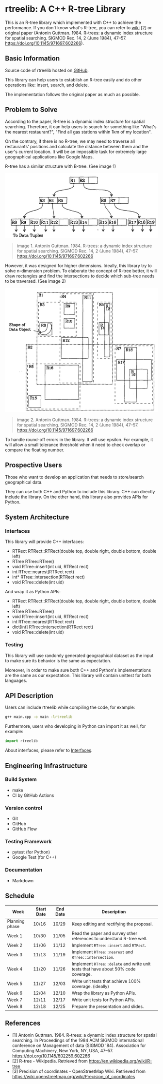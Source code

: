 # rtreelib: A C++ R-tree Library

This is an R-tree library which implemented with C++ to achieve the performance.
If you don't know what's R-tree, you can refer to
[wiki](https://en.wikipedia.org/wiki/R-tree) [2] or original paper (Antonin
Guttman. 1984. R-trees: a dynamic index structure for spatial searching. SIGMOD
Rec. 14, 2 (June 1984), 47–57. <https://doi.org/10.1145/971697.602266>).

## Basic Information

Source code of rtreelib hosted on
[GitHub](https://github.com/ShangHungWan/rtreelib).

This library can help users to establish an R-tree easily and do other
operations like: insert, search, and delete.

The implementation follows the original paper as much as possible.

## Problem to Solve

According to the paper, R-tree is a dynamic index structure for spatial
searching. Therefore, it can help users to search for something like "What's the
nearest restaurant?", "Find all gas stations within 1km of my location".

On the contrary, if there is no R-tree, we may need to traverse all restaurants'
positions and calculate the distance between them and the user's current
location. It will be an impossible task for extremely large geographical
applications like Google Maps.

R-tree has a similar structure with B-tree. (See image 1)

![image 1: R-tree structure](rtree-1.png)

> image 1. Antonin Guttman. 1984. R-trees: a dynamic index structure for spatial
> searching. SIGMOD Rec. 14, 2 (June 1984), 47–57.
> <https://doi.org/10.1145/971697.602266>

However, it was designed for higher dimensions. Ideally, this library try to
solve n-dimension problem. To elaborate the concept of R-tree better, it will
draw rectangles and find the intersections to decide which sub-tree needs to be
traversed. (See image 2)

![image 2: rectangles of R-tree](rtree-2.png)

> image 2. Antonin Guttman. 1984. R-trees: a dynamic index structure for spatial
> searching. SIGMOD Rec. 14, 2 (June 1984), 47–57.
> <https://doi.org/10.1145/971697.602266>

To handle round-off errors in the library. It will use epsilon. For example, it
will allow a small tolerance threshold when it need to check overlap or compare
the floating number.

## Prospective Users

Those who want to develop an application that needs to store/search geographical
data.

They can use both C++ and Python to include this library. C++ can directly
include the library. On the other hand, this library also provides APIs for
Python.

## System Architecture

### Interfaces

This library will provide C++ interfaces:

-   RTRect RTRect::RTRect(double top, double right, double bottom, double left)
-   RTree RTree::RTree()
-   void RTree::insert(int uid, RTRect rect)
-   int RTree::nearest(RTRect rect)
-   int\* RTree::intersection(RTRect rect)
-   void RTree::delete(int uid)

And wrap it as Python APIs:

-   RTRect RTRect::RTRect(double top, double right, double bottom, double left)
-   RTree RTree::RTree()
-   void RTree::insert(int uid, RTRect rect)
-   int RTree::nearest(RTRect rect)
-   dict[int] RTree::intersection(RTRect rect)
-   void RTree::delete(int uid)

### Testing

This library will use randomly generated geographical dataset as the input to
make sure its behavior is the same as expectation.

Moreover, in order to make sure both C++ and Python's implementations are the
same as our expectation. This library will contain unittest for both languages.

## API Description

Users can include rtreelib while compiling the code, for example:

```bash
g++ main.cpp -o main -lrtreelib
```

Furthermore, users who developing in Python can import it as well, for example:

```python
import rtreelib
```

About interfaces, please refer to [Interfaces](#interfaces).

## Engineering Infrastructure

### Build System

-   make
-   CI by GitHub Actions

### Version control

-   Git
-   GitHub
-   GitHub Flow

### Testing Framework

-   pytest (for Python)
-   Google Test (for C++)

### Documentation

-   Markdown

## Schedule

| Week           | Start Date | End Date | Description                                                                       |
| -------------- | ---------- | -------- | --------------------------------------------------------------------------------- |
| Planning phase | 10/16      | 10/29    | Keep editing and rectifying the proposal.                                         |
| Week 1         | 10/30      | 11/05    | Read the paper and survey other references to understand R-tree well.             |
| Week 2         | 11/06      | 11/12    | Implement `RTree::insert` and `RTRect`.                                           |
| Week 3         | 11/13      | 11/19    | Implement `RTree::nearest` and `RTree::intersection`.                             |
| Week 4         | 11/20      | 11/26    | Implement `RTree::delete` and write unit tests that have about 50% code coverage. |
| Week 5         | 11/27      | 12/03    | Write unit tests that achieve 100% coverage. (ideally)                            |
| Week 6         | 12/04      | 12/10    | Wrap the library as Python APIs.                                                  |
| Week 7         | 12/11      | 12/17    | Write unit tests for Python APIs.                                                 |
| Week 8         | 12/18      | 12/25    | Prepare the presentation and slides.                                              |

## References

-   [1] Antonin Guttman. 1984. R-trees: a dynamic index structure for spatial
    searching. In Proceedings of the 1984 ACM SIGMOD international conference on
    Management of data (SIGMOD '84). Association for Computing Machinery, New
    York, NY, USA, 47–57. <https://doi.org/10.1145/602259.602266>
-   [2] R-tree - Wikipedia. Retrieved from
    <https://en.wikipedia.org/wiki/R-tree>
-   [3] Precision of coordinates - OpenStreetMap Wiki. Retrieved from
    <https://wiki.openstreetmap.org/wiki/Precision_of_coordinates>
